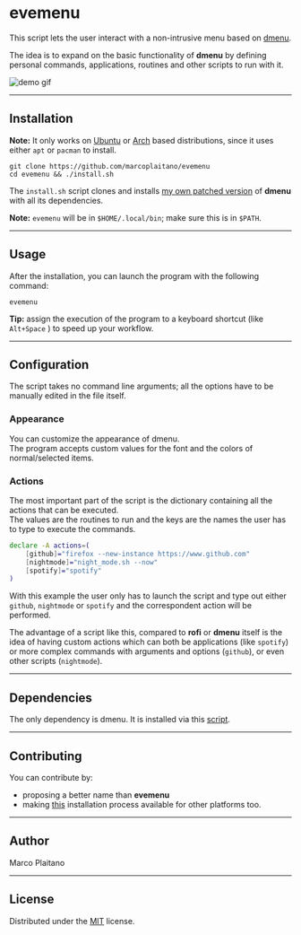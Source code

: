 # evemenu

This script lets the user interact with a non-intrusive menu based on [dmenu].

The idea is to expand on the basic functionality of **dmenu** by defining
personal commands, applications, routines and other scripts to run with it.

![demo gif]

- - - - - - - - - - - - - - - - - - - - - - - - - - - - - - - - - - - - - - - -

## Installation

**Note:** It only works on <u>Ubuntu</u> or <u>Arch</u> based distributions,
since it uses either `apt` or `pacman` to install.

```shell
git clone https://github.com/marcoplaitano/evemenu
cd evemenu && ./install.sh
```

The `install.sh` script clones and installs [my own patched version] of
**dmenu** with all its dependencies.

**Note:** `evemenu` will be in `$HOME/.local/bin`; make sure this is in `$PATH`.

- - - - - - - - - - - - - - - - - - - - - - - - - - - - - - - - - - - - - - - -

## Usage

After the installation, you can launch the program with the following command:

```shell
evemenu
```

**Tip:** assign the execution of the program to a keyboard shortcut (like
`Alt+Space` ) to speed up your workflow.

- - - - - - - - - - - - - - - - - - - - - - - - - - - - - - - - - - - - - - - -

## Configuration

The script takes no command line arguments; all the options have to be manually
edited in the file itself.

### Appearance

You can customize the appearance of dmenu.  
The program accepts custom values for the font and the colors of normal/selected
items.

### Actions

The most important part of the script is the dictionary containing all the
actions that can be executed.  
The values are the routines to run and the keys are the names the user has to
type to execute the commands.

```sh
declare -A actions=(
    [github]="firefox --new-instance https://www.github.com"
    [nightmode]="night_mode.sh --now"
    [spotify]="spotify"
)
```

With this example the user only has to launch the script and type out either
`github`, `nightmode` or `spotify` and the correspondent action will be
performed.

The advantage of a script like this, compared to **rofi** or **dmenu** itself
is the idea of having custom actions which can both be applications (like
`spotify`) or more complex commands with arguments and options (`github`), or
even other scripts (`nightmode`).

- - - - - - - - - - - - - - - - - - - - - - - - - - - - - - - - - - - - - - - -

## Dependencies

The only dependency is dmenu. It is installed via this [script].

- - - - - - - - - - - - - - - - - - - - - - - - - - - - - - - - - - - - - - - -

## Contributing

You can contribute by:
+ proposing a better name than **evemenu**
+ making [this] installation process available for other platforms too.

- - - - - - - - - - - - - - - - - - - - - - - - - - - - - - - - - - - - - - - -

## Author

Marco Plaitano

- - - - - - - - - - - - - - - - - - - - - - - - - - - - - - - - - - - - - - - -

## License

Distributed under the [MIT] license.

<!-- LINKS -->

[dmenu]:
https://tools.suckless.org/dmenu/
"dmenu website"

[configurable]:
#actions
"Link to header"

[demo gif]:
https://github.com/marcoplaitano/images/blob/main/evemenu_demo.gif
"Demo GIF"

[download]:
https://github.com/marcoplaitano/evemenu/archive/refs/heads/master.zip
"Zip download"

[my own patched version]:
https://github.com/marcoplaitano/dmenu
"My fork of dmenu"

[script]:
https://github.com/marcoplaitano/dmenu/tree/main/install.sh
"dmenu installation script"

[this]:
https://github.com/marcoplaitano/dmenu/tree/main/install.sh
"dmenu installation script"

[MIT]:
LICENSE
"Repository file"
